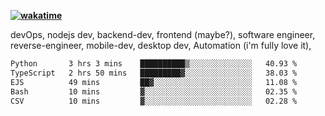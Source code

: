**[![wakatime](https://wakatime.com/badge/user/87646243-158a-4241-a3cb-668e1fa2dbb8.svg)](https://wakatime.com/@87646243-158a-4241-a3cb-668e1fa2dbb8?style=plastic)**


devOps, nodejs dev, backend-dev, frontend (maybe?), software engineer, reverse-engineer, mobile-dev, desktop dev, Automation (i'm fully love it), 

<!--START_SECTION:waka-->

```txt
Python       3 hrs 3 mins    ██████████▒░░░░░░░░░░░░░░   40.93 %
TypeScript   2 hrs 50 mins   █████████▓░░░░░░░░░░░░░░░   38.03 %
EJS          49 mins         ██▓░░░░░░░░░░░░░░░░░░░░░░   11.08 %
Bash         10 mins         ▓░░░░░░░░░░░░░░░░░░░░░░░░   02.35 %
CSV          10 mins         ▓░░░░░░░░░░░░░░░░░░░░░░░░   02.28 %
```

<!--END_SECTION:waka-->
